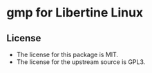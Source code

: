 # gmp for Libertine Linux

## License

* The license for this package is MIT.
* The license for the upstream source is GPL3.
